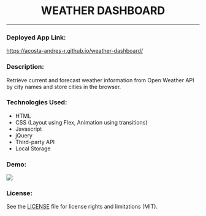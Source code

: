 <div align="center">

# WEATHER DASHBOARD
</div>

---
### Deployed App Link: 
https://acosta-andres-r.github.io/weather-dashboard/
### Description:
Retrieve current and forecast weather information from Open Weather API by city names and store cities in the browser.
### Technologies Used:
- HTML
- CSS (Layout using Flex, Animation using transitions)
- Javascript
- jQuery
- Third-party API
- Local Storage
### Demo:
![](Demo/weather-dashboard.gif)

### License:

See the [LICENSE](LICENSE.md) file for license rights and limitations (MIT).